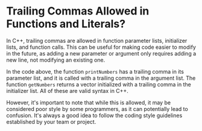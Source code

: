 # Trailing Commas Allowed in Functions and Literals?
In C++, trailing commas are allowed in function parameter lists, initializer lists, and function calls. This can be useful for making code easier to modify in the future, as adding a new parameter or argument only requires adding a new line, not modifying an existing one.

In the code above, the function `printNumbers` has a trailing comma in its parameter list, and it is called with a trailing comma in the argument list. The function `getNumbers` returns a vector initialized with a trailing comma in the initializer list. All of these are valid syntax in C++. 

However, it's important to note that while this is allowed, it may be considered poor style by some programmers, as it can potentially lead to confusion. It's always a good idea to follow the coding style guidelines established by your team or project.